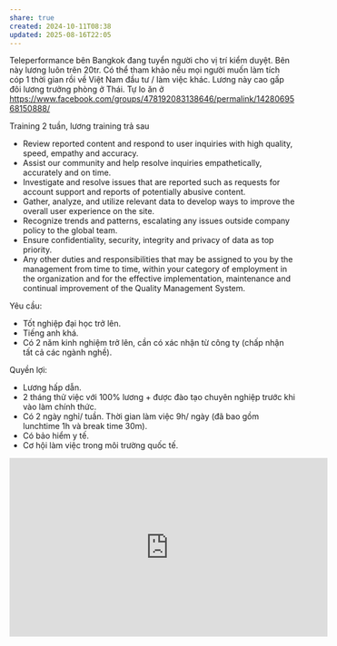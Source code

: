 ```yaml
---
share: true
created: 2024-10-11T08:38
updated: 2025-08-16T22:05
---
```

Teleperformance bên Bangkok đang tuyển người cho vị trí kiểm duyệt. Bên này lương luôn trên 20tr. Có thể tham khảo nếu mọi người muốn làm tích cóp 1 thời gian rồi về Việt Nam đầu tư / làm việc khác. Lương này cao gấp đôi lương trưởng phòng ở Thái. Tự lo ăn ở
https://www.facebook.com/groups/478192083138646/permalink/1428069568150888/

Training 2 tuần, lương training trả sau
- Review reported content and respond to user inquiries with high quality, speed, empathy and accuracy.
- Assist our community and help resolve inquiries empathetically, accurately and on time.
- Investigate and resolve issues that are reported such as requests for account support and reports of potentially abusive content.
- Gather, analyze, and utilize relevant data to develop ways to improve the overall user experience on the site.
- Recognize trends and patterns, escalating any issues outside company policy to the global team.
- Ensure confidentiality, security, integrity and privacy of data as top priority.
- Any other duties and responsibilities that may be assigned to you by the management from time to time, within your category of employment in the organization and for the effective implementation, maintenance and continual improvement of the Quality Management System.

Yêu cầu: 
- Tốt nghiệp đại học trở lên.
- Tiếng anh khá.
- Có 2 năm kinh nghiệm trở lên, cần có xác nhận từ công ty (chấp nhận tất cả các ngành nghề).

Quyền lợi: 
- Lương hấp dẫn.
- 2 tháng thử việc với 100% lương + được đào tạo chuyên nghiệp trước khi vào làm chính thức.
- Có 2 ngày nghỉ/ tuần. Thời gian làm việc 9h/ ngày (đã bao gồm lunchtime 1h và break time 30m).
- Có bảo hiểm y tế.
- Cơ hội làm việc trong môi trường quốc tế.

<iframe width="560" height="315" src="https://www.youtube.com/embed/sfvoHxfCvso?si=88ZRV-6xjG6sKe51" title="YouTube video player" frameborder="0" allow="accelerometer; autoplay; clipboard-write; encrypted-media; gyroscope; picture-in-picture; web-share" referrerpolicy="strict-origin-when-cross-origin" allowfullscreen></iframe>
